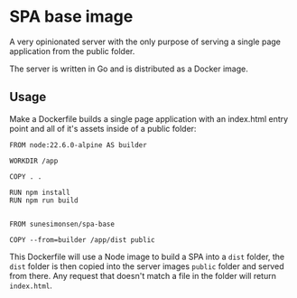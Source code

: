 # SPA base image

A very opinionated server with the only purpose of serving a single page application from the public folder.

The server is written in Go and is distributed as a Docker image.

## Usage

Make a Dockerfile builds a single page application with an index.html entry
point and all of it's assets inside of a public folder:

```
FROM node:22.6.0-alpine AS builder

WORKDIR /app

COPY . .

RUN npm install
RUN npm run build


FROM sunesimonsen/spa-base

COPY --from=builder /app/dist public
```

This Dockerfile will use a Node image to build a SPA into a `dist` folder, the `dist` folder is then copied into the server images `public` folder and served from there. Any request that doesn't match a file in the folder will return `index.html`.

